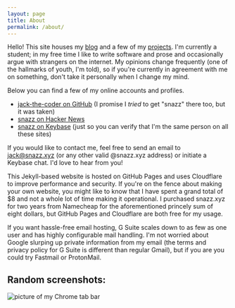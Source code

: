 ```yaml
---
layout: page
title: About
permalink: /about/
---
```


Hello! This site houses my [blog](https://www.snazz.xyz/) and a few of my [projects](https://www.snazz.xyz/projects/). I'm currently a student; in my free time I like to write software and prose and occasionally argue with strangers on the internet. My opinions change frequently (one of the hallmarks of youth, I'm told), so if you're currently in agreement with me on something, don't take it personally when I change my mind. 

Below you can find a few of my online accounts and profiles. 

- [jack-the-coder on GitHub](https://github.com/jack-the-coder) (I promise I *tried* to get "snazz" there too, but it was taken)
- [snazz on Hacker News](https://news.ycombinator.com/user?id=snazz) <!-- - [snazz on Lobsters](https://lobste.rs/u/snazz) - [snazz on GitLab](https://gitlab.com/snazz)-->
- [snazz on Keybase](https://keybase.io/snazz) (just so you can verify that I'm the same person on all these sites)

If you would like to contact me, feel free to send an email to [jack@snazz.xyz](mailto:jack@snazz.xyz) (or any other valid @snazz.xyz address) or initiate a Keybase chat. I'd love to hear from you!

This Jekyll-based website is hosted on GitHub Pages and uses Cloudflare to improve performance and security. If you're on the fence about making your own website, you might like to know that I have spent a grand total of $8 and not a whole lot of time making it operational. I purchased snazz.xyz for two years from Namecheap for the aforementioned princely sum of eight dollars, but GitHub Pages and Cloudflare are both free for my usage. 

If you want hassle-free email hosting, G Suite scales down to as few as one user and has highly configurable mail handling. I'm not worried about Google slurping up private information from my email (the terms and privacy policy for G Suite is different than regular Gmail), but if you are you could try Fastmail or ProtonMail. 

## Random screenshots:

![picture of my Chrome tab bar](https://user-images.githubusercontent.com/17338790/74570784-91286180-4f42-11ea-8d76-71f3713f1c3e.png)

